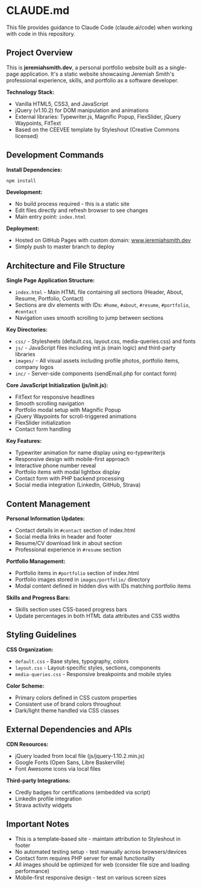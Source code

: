 # CLAUDE.md

This file provides guidance to Claude Code (claude.ai/code) when working with code in this repository.

## Project Overview

This is **jeremiahsmith.dev**, a personal portfolio website built as a single-page application. It's a static website showcasing Jeremiah Smith's professional experience, skills, and portfolio as a software developer.

**Technology Stack:**
- Vanilla HTML5, CSS3, and JavaScript
- jQuery (v1.10.2) for DOM manipulation and animations
- External libraries: Typewriter.js, Magnific Popup, FlexSlider, jQuery Waypoints, FitText
- Based on the CEEVEE template by Styleshout (Creative Commons licensed)

## Development Commands

**Install Dependencies:**
```bash
npm install
```

**Development:**
- No build process required - this is a static site
- Edit files directly and refresh browser to see changes
- Main entry point: `index.html`

**Deployment:**
- Hosted on GitHub Pages with custom domain: www.jeremiahsmith.dev
- Simply push to master branch to deploy

## Architecture and File Structure

**Single Page Application Structure:**
- `index.html` - Main HTML file containing all sections (Header, About, Resume, Portfolio, Contact)
- Sections are div elements with IDs: `#home`, `#about`, `#resume`, `#portfolio`, `#contact`
- Navigation uses smooth scrolling to jump between sections

**Key Directories:**
- `css/` - Stylesheets (default.css, layout.css, media-queries.css) and fonts
- `js/` - JavaScript files including init.js (main logic) and third-party libraries
- `images/` - All visual assets including profile photos, portfolio items, company logos
- `inc/` - Server-side components (sendEmail.php for contact form)

**Core JavaScript Initialization (js/init.js):**
- FitText for responsive headlines
- Smooth scrolling navigation
- Portfolio modal setup with Magnific Popup
- jQuery Waypoints for scroll-triggered animations
- FlexSlider initialization
- Contact form handling

**Key Features:**
- Typewriter animation for name display using eo-typewriterjs
- Responsive design with mobile-first approach
- Interactive phone number reveal
- Portfolio items with modal lightbox display
- Contact form with PHP backend processing
- Social media integration (LinkedIn, GitHub, Strava)

## Content Management

**Personal Information Updates:**
- Contact details in `#contact` section of index.html
- Social media links in header and footer
- Resume/CV download link in about section
- Professional experience in `#resume` section

**Portfolio Management:**
- Portfolio items in `#portfolio` section of index.html
- Portfolio images stored in `images/portfolio/` directory
- Modal content defined in hidden divs with IDs matching portfolio items

**Skills and Progress Bars:**
- Skills section uses CSS-based progress bars
- Update percentages in both HTML data attributes and CSS widths

## Styling Guidelines

**CSS Organization:**
- `default.css` - Base styles, typography, colors
- `layout.css` - Layout-specific styles, sections, components
- `media-queries.css` - Responsive breakpoints and mobile styles

**Color Scheme:**
- Primary colors defined in CSS custom properties
- Consistent use of brand colors throughout
- Dark/light theme handled via CSS classes

## External Dependencies and APIs

**CDN Resources:**
- jQuery loaded from local file (js/jquery-1.10.2.min.js)
- Google Fonts (Open Sans, Libre Baskerville)
- Font Awesome icons via local files

**Third-party Integrations:**
- Credly badges for certifications (embedded via script)
- LinkedIn profile integration
- Strava activity widgets

## Important Notes

- This is a template-based site - maintain attribution to Styleshout in footer
- No automated testing setup - test manually across browsers/devices
- Contact form requires PHP server for email functionality
- All images should be optimized for web (consider file size and loading performance)
- Mobile-first responsive design - test on various screen sizes